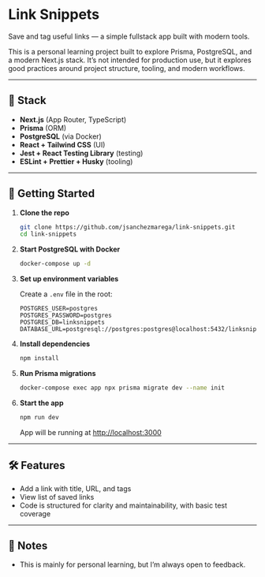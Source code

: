 # Link Snippets

Save and tag useful links — a simple fullstack app built with modern tools.

This is a personal learning project built to explore Prisma, PostgreSQL, and a modern Next.js stack. It’s not intended for production use, but it explores good practices around project structure, tooling, and modern workflows.

---

## 🧱 Stack

- **Next.js** (App Router, TypeScript)
- **Prisma** (ORM)
- **PostgreSQL** (via Docker)
- **React + Tailwind CSS** (UI)
- **Jest + React Testing Library** (testing)
- **ESLint + Prettier + Husky** (tooling)

---

## 🚀 Getting Started

1. **Clone the repo**

   ```bash
   git clone https://github.com/jsanchezmarega/link-snippets.git
   cd link-snippets
   ```

2. **Start PostgreSQL with Docker**

   ```bash
   docker-compose up -d
   ```

3. **Set up environment variables**

   Create a `.env` file in the root:

   ```env
   POSTGRES_USER=postgres
   POSTGRES_PASSWORD=postgres
   POSTGRES_DB=linksnippets
   DATABASE_URL=postgresql://postgres:postgres@localhost:5432/linksnippets
   ```

4. **Install dependencies**

   ```bash
   npm install
   ```

5. **Run Prisma migrations**

   ```bash
   docker-compose exec app npx prisma migrate dev --name init
   ```

6. **Start the app**

   ```bash
   npm run dev
   ```

   App will be running at [http://localhost:3000](http://localhost:3000)

---

## 🛠 Features

- Add a link with title, URL, and tags
- View list of saved links
- Code is structured for clarity and maintainability, with basic test coverage

---

## 📌 Notes

- This is mainly for personal learning, but I’m always open to feedback.

